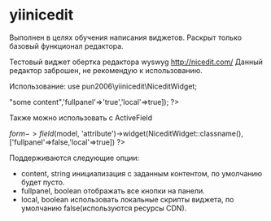 # yiinicedit


Выполнен в целях обучения написания виджетов.
Раскрыт только базовый функционал редактора.

Тестовый виджет обертка редактора wyswyg http://nicedit.com/
Данный редактор заброшен, не рекомендую к использованию.

Использование:
use pun2006\yiinicedit\NiceditWidget;


<?=  NiceditWidget::widget(['content' => "some content",'fullpanel'=>'true','local'=>true]); ?>

Также можно использовать с ActiveField

$form->field($model, 'attribute')->widget(NiceditWidget::classname(),['fullpanel'=>false,'local'=>true]) ?>
		
Поддерживаются следующие опции:
- content, string инициализация с заданным контентом, по умолчанию будет пусто.
- fullpanel, boolean отображать все кнопки на панели.
- local, boolean использовать локальные скрипты виджета, по умолчанию false(используются ресурсы CDN).
